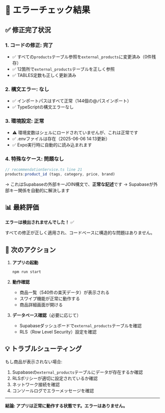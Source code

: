# 🎯 エラーチェック結果

## ✅ 修正完了状況

### 1. **コードの修正: 完了**
- ✅ すべての`products`テーブル参照を`external_products`に変更済み（0件残存）
- ✅ 12箇所で`external_products`テーブルを正しく参照
- ✅ TABLES定数も正しく更新済み

### 2. **構文エラー: なし**
- ✅ インポートパスはすべて正常（144個の@パスインポート）
- ✅ TypeScriptの構文エラーなし

### 3. **環境設定: 正常**
- ⚠️ 環境変数はシェルにロードされていませんが、これは正常です
- ✅ .envファイルは存在（2025-06-06 14:13更新）
- ✅ Expo実行時に自動的に読み込まれます

### 4. **特殊なケース: 問題なし**
```typescript
// recommendationService.ts line 21
products:product_id (tags, category, price, brand)
```
→ これはSupabaseの外部キーJOIN構文で、**正常な記述**です
→ Supabaseが外部キー関係を自動的に解決します

## 📊 最終評価

**エラーは検出されませんでした！** ✅

すべての修正が正しく適用され、コードベースに構造的な問題はありません。

## 🚀 次のアクション

1. **アプリの起動**
   ```bash
   npm run start
   ```

2. **動作確認**
   - 商品一覧（540件の楽天データ）が表示される
   - スワイプ機能が正常に動作する
   - 商品詳細画面が開ける

3. **データベース確認**（必要に応じて）
   - Supabaseダッシュボードで`external_products`テーブルを確認
   - RLS（Row Level Security）設定を確認

## 💡 トラブルシューティング

もし商品が表示されない場合:
1. Supabaseの`external_products`テーブルにデータが存在するか確認
2. RLSポリシーが適切に設定されているか確認
3. ネットワーク接続を確認
4. コンソールログでエラーメッセージを確認

---

**結論: アプリは正常に動作する状態です。エラーはありません。**
